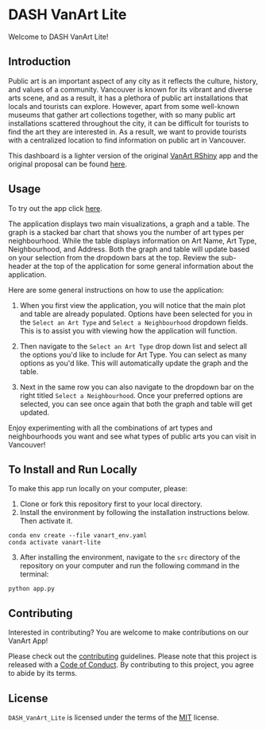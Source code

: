# DASH VanArt Lite
Welcome to DASH VanArt Lite!

## Introduction

Public art is an important aspect of any city as it reflects the culture, history, and values of a community. Vancouver is known for its vibrant and diverse arts scene, and as a result, it has a plethora of public art installations that locals and tourists can explore. However, apart from some well-known museums that gather art collections together, with so many public art installations scattered throughout the city, it can be difficult for tourists to find the art they are interested in. As a result, we want to provide tourists with a centralized location to find information on public art in Vancouver.

This dashboard is a lighter version of the original [VanArt RShiny](https://github.com/UBC-MDS/VanArt) app and the original proposal can be found [here](https://github.com/UBC-MDS/VanArt/blob/main/reports/proposal.md).

## Usage

To try out the app click [here](https://dash-vanart-lite.onrender.com/).

The application displays two main visualizations, a graph and a table. The graph is a stacked bar chart that shows you the number of art types per neighbourhood. While the table displays information on Art Name, Art Type, Neighbourhood, and Address. Both the graph and table will update based on your selection from the dropdown bars at the top. Review the sub-header at the top of the application for some general information about the application. 

Here are some general instructions on how to use the application:    
1. When you first view the application, you will notice that the main plot and table are already populated. Options have been selected for you in the `Select an Art Type` and `Select a Neighbourhood` dropdown fields. This is to assist you with viewing how the application will function.  

2. Then navigate to the `Select an Art Type` drop down list and select all the options you'd like to include for Art Type. You can select as many options as you'd like. This will automatically update the graph and the table. 

3. Next in the same row you can also navigate to the dropdown bar on the right titled `Select a Neighbourhood`. Once your preferred options are selected, you can see once again that both the graph and table will get updated. 

Enjoy experimenting with all the combinations of art types and neighbourhoods you want and see what types of public arts you can visit in Vancouver!

## To Install and Run Locally

To make this app run locally on your computer, please:

1. Clone or fork this repository first to your local directory.
2. Install the environment by following the installation instructions below. Then activate it.

```{bash}
conda env create --file vanart_env.yaml
conda activate vanart-lite
```

3. After installing the environment, navigate to the `src` directory of the repository on your computer and run the following command in the terminal:

```{bash}
python app.py
```

## Contributing

Interested in contributing? You are welcome to make contributions on our VanArt App!

Please check out the [contributing](CONTRIBUTING.md) guidelines. Please note that this project is released with a [Code of Conduct](CODE_OF_CONDUCT.md). By contributing to this project, you agree to abide by its terms.

## License

`DASH_VanArt_Lite` is licensed under the terms of the [MIT](LICENSE) license.
